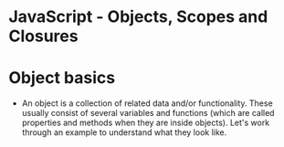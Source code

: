 # JavaScript - Objects, Scopes and Closures
## 
# Object basics
- An object is a collection of related data and/or functionality. These usually consist of several variables and functions (which are called properties and methods when they are inside objects). Let's work through an example to understand what they look like.
